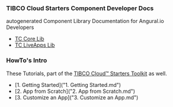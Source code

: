 ### TIBCO Cloud Starters Component Developer Docs

autogenerated Component Library Documentation for Angural.io Developers

- [TC Core Lib](libdocs/tc-core-lib/index.html)
- [TC LiveApps Lib](libdocs/tc-liveapps-lib/index.html)

### HowTo's Intro

These Tutorials, part of the [TIBCO Cloud™ Starters Toolkit](https://tibcosoftware.github.io/TCSToolkit/) as well.

- [1. Getting Started]("1. Getting Started.md")
- [2. App from Scratch]("2. App from Scratch.md")
- [3. Customize an App]("3. Customize an App.md")
